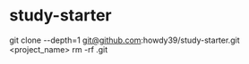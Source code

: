 # study-starter

git clone --depth=1 git@github.com:howdy39/study-starter.git <project_name>
rm -rf .git
